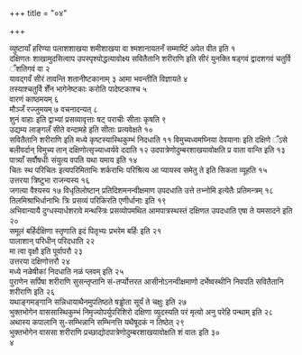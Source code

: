 +++
title = "०४"

+++

व्युष्टायाँ हरिण्या पलाशशाखया शमीशाखया वा श्मशानायतनँ सम्मार्ष्टि अपेत
वीत इति १  
दक्षिणतः शाखामुदसित्वाप उपस्पृश्योद्धत्यावोक्ष्य
सवितैतानि शरीराणि इति सीरं युनक्ति षड्गवं द्वादशगवं
चतुर्वि ँशतिगवं वा २  
यावद्गवँ सीरं तावन्ति शतानीष्टकानाम् ३
आमा भवन्तीति विज्ञायते ४  
तस्याश्चतुर्वि शेँन भागेनेष्टकाः करोति
पादेष्टकाश्च ५  
वारणं काष्ठमयम् ६  
मौञ्जँ रज्जुमयम् ७
वचनादन्यत् ८  
शुनं वाहाः इति द्वाभ्यां प्रसव्यावृत्ताः षट् पराचीः
सीताः कृषति ९  
उद्यम्य लाङ्गलँ सीते वन्दामहे इति सीताः प्रत्यवेक्षते १०  
सवितैतानि शरीराणि इति मध्ये कृष्टस्यास्थिकुम्भं निदधाति ११
विमुच्यध्वमघ्निया देवयानाः इति दक्षिणे ँऽसे
बलीवर्दान् विमुच्य तान् दक्षिणोत्सृज्याध्वर्यवे ददाति १२
उदपात्रेणोदुम्बरशाखयावोक्षति प्र वाता वान्ति इति १३  
पात्र्याँ
सर्वौषधीः संयुत्य वपति यथा यमाय इति १४  
चितः स्थ परिचितः
इत्यपरिमिताभिः शर्कराभिः परिश्रित्य आ प्यायस्व समेतु ते इति सिकता
व्यूहति १५  
उत्तरया त्रिष्टुभा राजन्यस्य १६  
जगत्या वैश्यस्य १७
विधृतिलोष्टान् प्रतिदिशमनन्वीक्षमाण उपदधाति उत्ते तभ्नोमि इत्येतैः
प्रतिमन्त्रम् १८  
तिलमिश्राभिर्धानाभिः त्रिः प्रसव्यं परिकिरति
एणीर्धानाः इति १९  
अभिवान्यायै दुग्धस्यार्धशरावे मन्थस्त्रिः
प्रसव्योपमथित आमपात्रस्थस्तं दक्षिणत उपदधाति एषा ते
यमसादने इति २०  
समूलं बर्हिर्दक्षिणा स्तृणाति इदं पितृभ्यः
प्रभरेम बर्हिः इति २१  
पालाशान् परिधीन् परिदधाति २२  
मा त्वा वृक्षौ इति
पूर्वापरौ २३  
उत्तरया दक्षिणोत्तरौ २४  
मध्ये नळेषीकां निदधाति नळं प्लवम्
इति २५  
पुराणेन सर्पिषा शरीराणि सुसन्तृप्तानि सं-तर्प्योत्तरत
आसीनोऽनन्वीक्षमाणो दर्भेष्वस्थीनि निवपति
सवितैतानि शरीराणि इति २६  
यथाङ्गमङ्गानि सन्निधायाथैनमुपतिष्ठते
षड्ढोता सूर्यं ते चक्षुः इति २७  
भुक्तभोगेन वाससास्थिकुम्भं
निमृज्योपर्युपरिशिरो दक्षिणा व्युदस्यति परं
मृत्यो अनु परेहि पन्थाम् इति २८  
अथास्य कपालानि सु-सम्भिन्नानि सम्भिनत्ति
यथैषूदकं न तिष्ठेत् २९  
भुक्तभोगेन वाससा शरीराणि
प्रच्छाद्योदपात्रेणोदुम्बरशाखयावोक्षति
शं वातः इति ३०  
४
